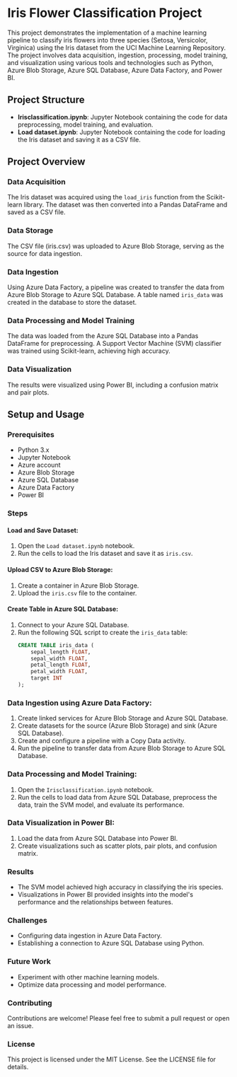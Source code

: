 # Iris Flower Classification Project

This project demonstrates the implementation of a machine learning pipeline to classify iris flowers into three species (Setosa, Versicolor, Virginica) using the Iris dataset from the UCI Machine Learning Repository. The project involves data acquisition, ingestion, processing, model training, and visualization using various tools and technologies such as Python, Azure Blob Storage, Azure SQL Database, Azure Data Factory, and Power BI.

## Project Structure

- **Irisclassification.ipynb**: Jupyter Notebook containing the code for data preprocessing, model training, and evaluation.
- **Load dataset.ipynb**: Jupyter Notebook containing the code for loading the Iris dataset and saving it as a CSV file.

## Project Overview

### Data Acquisition
The Iris dataset was acquired using the `load_iris` function from the Scikit-learn library. The dataset was then converted into a Pandas DataFrame and saved as a CSV file.

### Data Storage
The CSV file (iris.csv) was uploaded to Azure Blob Storage, serving as the source for data ingestion.

### Data Ingestion
Using Azure Data Factory, a pipeline was created to transfer the data from Azure Blob Storage to Azure SQL Database. A table named `iris_data` was created in the database to store the dataset.

### Data Processing and Model Training
The data was loaded from the Azure SQL Database into a Pandas DataFrame for preprocessing. A Support Vector Machine (SVM) classifier was trained using Scikit-learn, achieving high accuracy.

### Data Visualization
The results were visualized using Power BI, including a confusion matrix and pair plots.

## Setup and Usage

### Prerequisites
- Python 3.x
- Jupyter Notebook
- Azure account
- Azure Blob Storage
- Azure SQL Database
- Azure Data Factory
- Power BI

### Steps

#### Load and Save Dataset:

1. Open the `Load dataset.ipynb` notebook.
2. Run the cells to load the Iris dataset and save it as `iris.csv`.

#### Upload CSV to Azure Blob Storage:

1. Create a container in Azure Blob Storage.
2. Upload the `iris.csv` file to the container.

#### Create Table in Azure SQL Database:

1. Connect to your Azure SQL Database.
2. Run the following SQL script to create the `iris_data` table:
   ```sql
   CREATE TABLE iris_data (
       sepal_length FLOAT,
       sepal_width FLOAT,
       petal_length FLOAT,
       petal_width FLOAT,
       target INT
   );
### Data Ingestion using Azure Data Factory:
1. Create linked services for Azure Blob Storage and Azure SQL Database.
2. Create datasets for the source (Azure Blob Storage) and sink (Azure SQL Database).
3. Create and configure a pipeline with a Copy Data activity.
4. Run the pipeline to transfer data from Azure Blob Storage to Azure SQL Database.

### Data Processing and Model Training:
1. Open the `Irisclassification.ipynb` notebook.
2. Run the cells to load data from Azure SQL Database, preprocess the data, train the SVM model, and evaluate its performance.

### Data Visualization in Power BI:
1. Load the data from Azure SQL Database into Power BI.
2. Create visualizations such as scatter plots, pair plots, and confusion matrix.

### Results
- The SVM model achieved high accuracy in classifying the iris species.
- Visualizations in Power BI provided insights into the model's performance and the relationships between features.

### Challenges
- Configuring data ingestion in Azure Data Factory.
- Establishing a connection to Azure SQL Database using Python.

### Future Work
- Experiment with other machine learning models.
- Optimize data processing and model performance.

### Contributing
Contributions are welcome! Please feel free to submit a pull request or open an issue.

### License
This project is licensed under the MIT License. See the LICENSE file for details.

